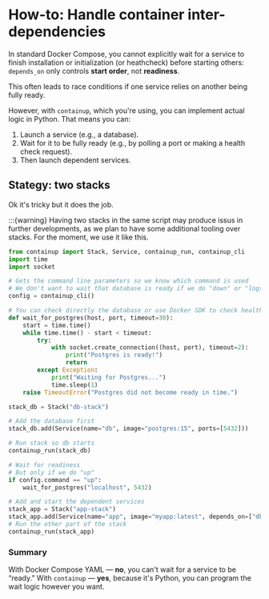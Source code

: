 # How-to: Handle container inter-dependencies

In standard Docker Compose, you cannot explicitly wait for a service to finish
installation or initialization (or heathcheck) before starting others:
`depends_on` only controls **start order**, not **readiness**.

This often leads to race conditions if one service relies on another being fully ready.

However, with `containup`, which you're using, you can implement actual
logic in Python. That means you can:

1. Launch a service (e.g., a database).
2. Wait for it to be fully ready (e.g., by polling a port or making a health check request).
3. Then launch dependent services.

## Stategy: two stacks

Ok it's tricky but it does the job.

:::{warning}
Having two stacks in the same script may produce issus in further developments,
as we plan to have some additional tooling over stacks.
For the moment, we use it like this.

```python
from containup import Stack, Service, containup_run, containup_cli
import time
import socket

# Gets the command line parameters so we know which command is used
# We don't want to wait that database is ready if we do "down" or "logs"
config = containup_cli()

# You can check directly the database or use Docker SDK to check health
def wait_for_postgres(host, port, timeout=30):
    start = time.time()
    while time.time() - start < timeout:
        try:
            with socket.create_connection((host, port), timeout=2):
                print("Postgres is ready!")
                return
        except Exception:
            print("Waiting for Postgres...")
            time.sleep(1)
    raise TimeoutError("Postgres did not become ready in time.")

stack_db = Stack("db-stack")

# Add the database first
stack_db.add(Service(name="db", image="postgres:15", ports=[5432]))

# Run stack so db starts
containup_run(stack_db)

# Wait for readiness
# But only if we do "up"
if config.command == "up":
    wait_for_postgres("localhost", 5432)

# Add and start the dependent services
stack_app = Stack("app-stack")
stack_app.add(Service(name="app", image="myapp:latest", depends_on=["db"]))
# Run the other part of the stack
containup_run(stack_app)
```

### Summary

With Docker Compose YAML — **no**, you can't wait for a service to be “ready.”
With `containup` — **yes**, because it's Python, you can program the wait logic however you want.

